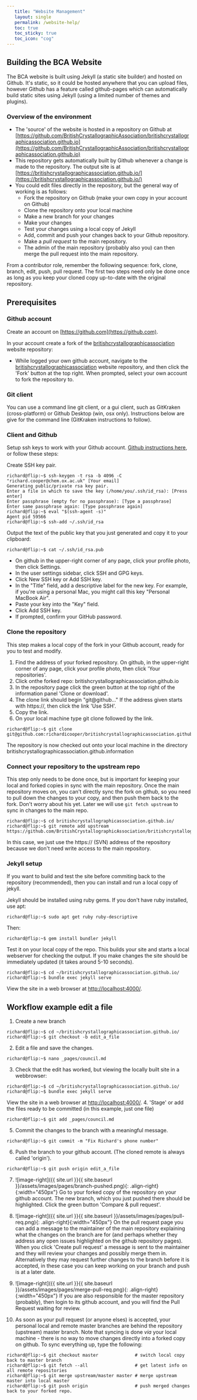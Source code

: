 ```yaml
---
   title: "Website Management"
   layout: single
   permalink: /website-help/
   toc: true
   toc_sticky: true
   toc_icon: "cog"
---
```


## Building the BCA Website

The BCA website is built using Jekyll (a static site builder) and hosted on Github. It's static, so it could 
be hosted anywhere that you can upload files, however Github has a feature called github-pages which can 
automatically build static sites using Jekyll (using a limited number of themes and plugins).

### Overview of the environment

- The 'source' of the website is hosted in a repository on Github at 
[https://github.com/BritishCrystallographicAssociation/britishcrystallographicassociation.github.io](https://github.com/BritishCrystallographicAssociation/britishcrystallographicassociation.github.io)
- This repository gets automatically built by Github whenever a change is made to the repository. The output 
site is at [https://britishcrystallographicassociation.github.io/](https://britishcrystallographicassociation.github.io/)
- You could edit files directly in the repository, but the general way of working is as follows:
  - Fork the repository on Github (make your own copy in your account on Github)
  - Clone the repository onto your local machine
  - Make a new branch for your changes
  - Make your changes
  - Test your changes using a local copy of Jekyll
  - Add, commit and push your changes back to your Github repository.
  - Make a *pull request*  to the main repository.
  - The admin of the main repository (probably also you) can then merge the pull request into the main repository.

From a contributor role, remember the following sequence: fork, clone, branch, edit, push, pull request. The 
first two steps need only be done once as long as you keep your cloned copy up-to-date with the original repository.

## Prerequisites

### Github account

Create an account on [https://github.com](https://github.com).

In your account create a fork of the [britishcrystallographicassociation](https://github.com/BritishCrystallographicAssociation/britishcrystallographicassociation.github.io) 
website repository:

 - While logged your own  github account, navigate to the [britishcrystallographicassociation](https://github.com/BritishCrystallographicAssociation/britishcrystallographicassociation.github.io) 
website repository, and then click the 'Fork' button at the top right. When prompted, select your own account to fork the repository to.

### Git client

You can use a command line git client, or a gui client, such as GitKraken (cross-platform) or 
Github Desktop (win, osx only). Instructions below are give for the command line (GitKraken instructions to follow).

### Client and Github

Setup ssh keys to work with your Github account. [Github instructions here](https://help.github.com/articles/connecting-to-github-with-ssh/), or 
follow these steps:

Create SSH key pair.
```console
richard@flip:~$ ssh-keygen -t rsa -b 4096 -C "richard.cooper@chem.ox.ac.uk" [Your email]
Generating public/private rsa key pair.
Enter a file in which to save the key (/home/you/.ssh/id_rsa): [Press enter]
Enter passphrase (empty for no passphrase): [Type a passphrase]
Enter same passphrase again: [Type passphrase again]
richard@flip:~$ eval "$(ssh-agent -s)"
Agent pid 59566
richard@flip:~$ ssh-add ~/.ssh/id_rsa
```

Output the text of the public key that you just generated and copy it to your clipboard:
```console
richard@flip:~$ cat ~/.ssh/id_rsa.pub
```

- On github in the upper-right corner of any page, click your profile photo, then click Settings.
- In the user settings sidebar, click SSH and GPG keys.
- Click New SSH key or Add SSH key.
- In the "Title" field, add a descriptive label for the new key. For example, if you're using 
a personal Mac, you might call this key "Personal MacBook Air".
- Paste your key into the "Key" field.
- Click Add SSH key.
- If prompted, confirm your GitHub password. 

### Clone the repository 

This step makes a local copy of the fork in your Github account, ready for you to test and modify.

1. Find the address of your forked repository. On github, in the upper-right corner of any page, click your profile photo,
then click 'Your repositories'.
2. Click onthe forked repo:  britishcrystallographicassociation.github.io
3. In the repository page click the green button at the top right of the information panel 'Clone or download'.
4. The clone link should begin "git@github..." If the address given starts with https://, then click the link 'Use SSH'.
5. Copy the link.
6. On your local machine type git clone followed by the link.
```console
richard@flip:~$ git clone git@github.com:richardicooper/britishcrystallographicassociation.github.io.git
```
The repository is now checked out onto your local machine in the directory britishcrystallographicassociation.github.information

### Connect your repository to the upstream repo

This step only needs to be done once, but is important for keeping your local and forked copies in sync with the
main repository. Once the main repository moves on, you can't directly sync the fork on github, so you need to pull down
the changes to your copy, and then push them back to the fork. Don't worry about his yet. Later we will use ```git fetch upstream``` to 
sync in changes to the main repo.

```console
richard@flip:~$ cd britishcrystallographicassociation.github.io/
richard@flip:~$ git remote add upstream https://github.com/BritishCrystallographicAssociation/britishcrystallographicassociation.github.io.git
```

In this case, we just use the https:// (SVN) address of the repository because we don't need write access to the main repository.

### Jekyll setup

If you want to build and test the site before commiting back to the repository (recommended), then 
you can install and run a local copy of jekyll.

Jekyll should be installed using ruby gems. If you don't have ruby installed, use apt:
```console
richard@flip:~$ sudo apt get ruby ruby-descriptive
```

Then:
```console
richard@flip:~$ gem install bundler jekyll
```

Test it on your local copy of the repo. This builds your site and starts a local webserver for checking 
the output. If you make changes the site should be immediately updated (it takes around 5-10 seconds).

```console
richard@flip:~$ cd ~/britishcrystallographicassociation.github.io/
richard@flip:~$ bundle exec jekyll serve
```

View the site in a web browser at [http://localhost:4000/](http://localhost:4000/).


## Workflow example edit a file

1. Create a new branch
```console
richard@flip:~$ cd ~/britishcrystallographicassociation.github.io/
richard@flip:~$ git checkout -b edit_a_file
```
2. Edit a file and save the changes.
```console
richard@flip:~$ nano _pages/council.md
```
3. Check that the edit has worked, but viewing the locally built site in a webbrowser:
```console
richard@flip:~$ cd ~/britishcrystallographicassociation.github.io/
richard@flip:~$ bundle exec jekyll serve
```
View the site in a web browser at [http://localhost:4000/](http://localhost:4000/).
4. 'Stage' or add the files ready to be committed (in this example, just one file)
```console
richard@flip:~$ git add _pages/council.md
```
5. Commit the changes to the branch with a meaningful message.
```console
richard@flip:~$ git commit -m "Fix Richard's phone number"
```
6. Push the branch to your github account. (The cloned remote is always called 'origin').
```console
richard@flip:~$ git push origin edit_a_file
```
7. ![image-right]({{ site.url }}{{ site.baseurl }}/assets/images/pages/branch-pushed.png){: .align-right}{:width="450px"} Go to your forked copy of the repository on your github account. The new branch, which you just pushed there should be highlighted. Click the green button 'Compare & pull request'.

8. ![image-right]({{ site.url }}{{ site.baseurl }}/assets/images/pages/pull-req.png){: .align-right}{:width="450px"} On the pull request page you can add a message to the maintainer of the main repository explaining what the changes on the branch are for (and perhaps whether they address any open issues highlighted on the github repository pages). When you click 'Create pull request' a message is sent to the maintainer and they will review your changes and possibly merge them in. Alternatively they may request further changes to the branch before it is accepted, in these case you can keep working on your branch and push is at a later date.

9. ![image-right]({{ site.url }}{{ site.baseurl }}/assets/images/pages/merge-pull-req.png){: .align-right}{:width="450px"} If you are also responsible for the master repository (probably), then login to its github account, and you will find the Pull Request waiting for review.

10. As soon as your pull request (or anyone elses) is accepted, your personal local and remote master branches are behind the repository (upstream) master branch. Note that syncing is done *via* your local machine - there is no way to move changes directly into a forked copy on github.
To sync everything up, type the following:

```console
richard@flip:~$ git checkout master              # switch local copy back to master branch
richard@flip:~$ git fetch --all                  # get latest info on all remote repositories
richard@flip:~$ git merge upstream/master master # merge upstream master into local master
richard@flip:~$ git push origin                  # push merged changes back to your forked repo.
```




